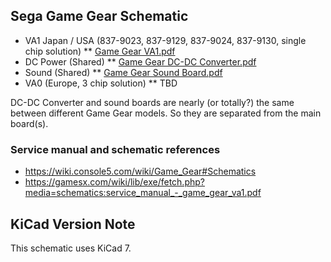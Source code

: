 ## Sega Game Gear Schematic

* VA1 Japan / USA (837-9023, 837-9129, 837-9024, 837-9130, single chip solution)
** [Game Gear VA1.pdf](https://github.com/baldengineer/bit-preserve/blob/master/Sega/Game%20Gear/VA1/Game%20Gear%20VA1.pdf)
* DC Power (Shared)
** [Game Gear DC-DC Converter.pdf](https://github.com/baldengineer/bit-preserve/blob/master/Sega/Game%20Gear/DC-DC%20Converter/Game%20Gear%20DC-DC%20Converter.pdf)
* Sound (Shared)
** [Game Gear Sound Board.pdf](https://github.com/baldengineer/bit-preserve/blob/master/Sega/Game%20Gear/Sound/Game%20Gear%20Sound%20Board.pdf)
* VA0 (Europe, 3 chip solution)
** TBD

DC-DC Converter and sound boards are nearly (or totally?) the same between different Game Gear models. So they are separated from the main board(s). 

### Service manual and schematic references
* https://wiki.console5.com/wiki/Game_Gear#Schematics
* https://gamesx.com/wiki/lib/exe/fetch.php?media=schematics:service_manual_-_game_gear_va1.pdf

## KiCad Version Note
This schematic uses KiCad 7.
